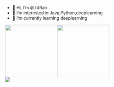 - 👋 Hi, I’m @zdRan
- 👀 I’m interested in Java,Python,deeplearning
- 🌱 I’m currently learning deeplearning
<div>
<div style="float: left;">
    <img height="170px" src="https://github-readme-stats.vercel.app/api?username=zdRan" />
</div>
                                                                         
<div>
   <img height="170px" src="https://github-readme-stats.vercel.app/api/top-langs/?username=zdRan&layout=compact&langs_count=8" />
</div>
</div>
 
<div>
    <img  src="https://github-readme-streak-stats.herokuapp.com/?user=zdRan" />
</div>
<!---
zdRan/zdRan is a ✨ special ✨ repository because its `README.md` (this file) appears on your GitHub profile.
You can click the Preview link to take a look at your changes.
--->
